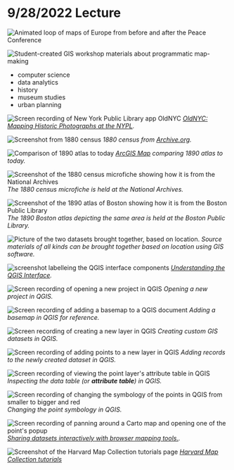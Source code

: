 # 9/28/2022 Lecture

![Animated loop of maps of Europe from before and after the Peace Conference](media/ceded.gif)

![Student-created GIS workshop materials about programmatic map-making](/media/1.png)

- computer science
- data analytics
- history
- museum studies
- urban planning


![Screen recording of New York Public Library app OldNYC](media/oldnyc.gif)
*[OldNYC: Mapping Historic Photographs at the NYPL](https://www.oldnyc.org/).* 

![Screenshot from 1880 census](media/1880-census.png)
*1880 census from [Archive.org](https://archive.org/details/10thcensus0561unit/page/n45/mode/2up?view=theater).* 

![Comparison of 1890 atlas to today](media/swipe.png)
*[ArcGIS Map](https://harvard-cga.maps.arcgis.com/apps/webappviewer/index.html?id=4f084606c3f64df8a32ce2ad938a43f6) comparing 1890 atlas to today.* 

![Screenshot of the 1880 census microfiche showing how it is from the National Archives](media/2.png)
*The 1880 census microfiche is held at the National Archives.* 

![Screenshot of the 1890 atlas of Boston showing how it is from the Boston Public Library](media/3.png)
*The 1890 Boston atlas depicting the same area is held at the Boston Public Library.* 

![Picture of the two datasets brought together, based on location.](media/4.png)
*Source materials of all kinds can be brought together based on location using GIS software.* 

![screenshot labelleing the QGIS interface components](media/qgis-labeled.gif)
*[Understanding the QGIS Interface](https://cartinal.leventhalmap.org/guides/get-started-qgis/interface.html#menu-bar).* 


![Screen recording of opening a new project in QGIS](media/new-projects.gif)
*Opening a new project in QGIS.* 


![Screen recording of adding a basemap to a QGIS document](media/basemap.gif)
*Adding a basemap in QGIS for reference.* 

![Screen recording of creating a new layer in QGIS](media/create-layer.gif)
*Creating custom GIS datasets in QGIS.* 

![Screen recording of adding points to a new layer in QGIS](media/add-points.gif)
*Adding records to the newly created dataset in QGIS.* 

![Screen recording of viewing the point layer's attribute table in QGIS](media/attribute-table.gif)
*Inspecting the data table (or **attribute table**) in QGIS.* 

![Screen recording of changing the symbology of the points in QGIS from smaller to bigger and red](media/change-symbols.gif)
*Changing the point symbology in QGIS.* 

![Screen recording of panning around a Carto map and opening one of the point's popup](media/upload-carto.gif)
*[Sharing datasets interactively with browser mapping tools.](https://harvard.carto.com/u/bellegis/builder/902823ad-f46c-40f7-9a0a-19755efe1d38).* 

![Screenshot of the Harvard Map Collection tutorials page](media/5.png)
*[Harvard Map Collection tutorials](https://harvardmapcollection.github.io/tutorials/)*